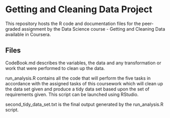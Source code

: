 # Getting and Cleaning Data Project #

This repository hosts the R code and documentation files for the peer-graded assignment by the Data Science course - Getting and Cleaning Data available in Coursera.

## Files ##

CodeBook.md describes the variables, the data and any transformation or work that were performed to clean up the data.

run_analysis.R contains all the code that will perform the five tasks in accordance with the assigned tasks of this coursework which will clean up the data set given and produce a tidy data set based upon the set of requirements given. This script can be launched using RStudio.

second_tidy_data_set.txt is the final output generated by the run_analysis.R script.

